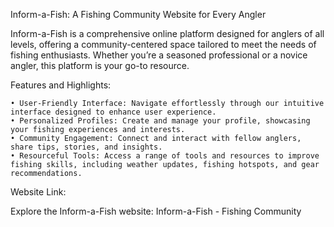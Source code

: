 Inform-a-Fish: A Fishing Community Website for Every Angler

Inform-a-Fish is a comprehensive online platform designed for anglers of all levels, offering a community-centered space tailored to meet the needs of fishing enthusiasts. Whether you’re a seasoned professional or a novice angler, this platform is your go-to resource.

Features and Highlights:

	• User-Friendly Interface: Navigate effortlessly through our intuitive interface designed to enhance user experience.
	• Personalized Profiles: Create and manage your profile, showcasing your fishing experiences and interests.
	• Community Engagement: Connect and interact with fellow anglers, share tips, stories, and insights.
	• Resourceful Tools: Access a range of tools and resources to improve fishing skills, including weather updates, fishing hotspots, and gear recommendations.

Website Link:

Explore the Inform-a-Fish website: Inform-a-Fish - Fishing Community
